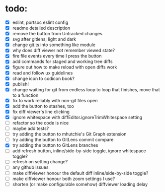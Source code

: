 # todo:

- [x] eslint, portsoc eslint config
- [x] readme detailed description
- [x] remove the button from Untracked changes
- [x] svg after gitlens; light and dark
- [x] change git.ts into something like module
- [x] why does diff viewer not remember viewed state?
- [x] fire file events every time I press the button
- [x] add commands for staged and working tree diffs
- [x] figure out how to make reload with open diffs work
- [x] read and follow ux guidelines
- [x] change icon to codicon book?
- [x] publish!
- [x] change waiting for git from endless loop to loop that finishes, move that to a function
- [x] fix to work reliably with non-git files open
- [x] add the button to stashes, too
- [x] fix diff viewer's line clicking
- [x] ignore whitespace with diffEditor.ignoreTrimWhitespace setting
- [ ] refactor so the code is nice
- [ ] maybe add tests?
- [ ] try adding the button to mhutchie's Git Graph extension
- [ ] try adding the button to GitLens commit compare
- [x] try adding the button to GitLens branches
- [ ] add refresh button, inline/side-by-side toggle, ignore whitespace toggle?
- [ ] refresh on setting change?
- [ ] any github issues
- [ ] make diffviewer honour the default diff inline/side-by-side toggle?
- [ ] make diffviewer honour both zoom settings I use?
- [ ] shorten (or make configurable somehow) diffviewer loading delay
